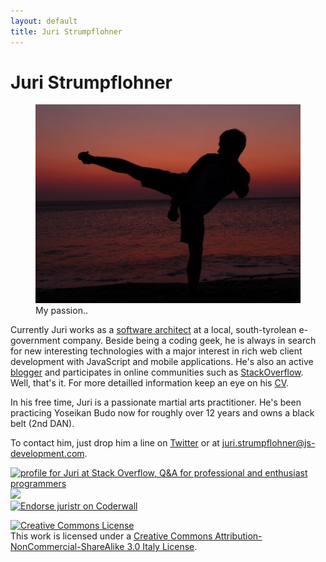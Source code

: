 ```yaml
---
layout: default
title: Juri Strumpflohner
---
```

# Juri Strumpflohner	

<figure>
    <img src="./imgs/aboutme.jpg">
    <figcaption>My passion..</figcaption>
</figure>

Currently Juri works as a [software architect](http://careers.stackoverflow.com/juristr) at a local, south-tyrolean e-government company. Beside being a coding geek,
he is always in search for new interesting technologies with a major
interest in rich web client development with JavaScript and mobile applications. He's
also an active [blogger](http://blog.js-development) and participates in online communities
such as [StackOverflow](http://stackoverflow.com/users/50109/juri). Well, that's it. For more
detailled information keep an eye on his [CV](http://careers.stackoverflow.com/juristr).

In his free time, Juri is a passionate martial arts practitioner. He's been practicing Yoseikan Budo
now for roughly over 12 years and owns a black belt (2nd DAN).

To contact him, just drop him a line on [Twitter](http://twitter.com/juristr) or at <juri.strumpflohner@js-development.com>.


<div class="row-fluid">
  <div class="span4">
    <a href="http://stackoverflow.com/users/50109/juri">
        <img src="http://stackoverflow.com/users/flair/50109.png" width="208" height="58" alt="profile for Juri at Stack Overflow, Q&amp;A for professional and enthusiast programmers" title="profile for Juri at Stack Overflow, Q&amp;A for professional and enthusiast programmers">
    </a>
  </div>
  <div class="span4">
    <a href="http://www.dzone.com/users/juristr"><img src="http://www.dzone.com/sites/all/files/big-mvbbutton.png"></a>      
  </div>
  <div class="span4">
    <a href="http://coderwall.com/juristr"><img alt="Endorse juristr on Coderwall" src="http://api.coderwall.com/juristr/endorsecount.png" /></a>      
  </div>
</div>

<p>
<a rel="license" href="http://creativecommons.org/licenses/by-nc-sa/3.0/it/deed.en_US"><img alt="Creative Commons License" style="border-width:0" src="http://i.creativecommons.org/l/by-nc-sa/3.0/it/88x31.png" /></a><br />This work is licensed under a <a rel="license" href="http://creativecommons.org/licenses/by-nc-sa/3.0/it/deed.en_US">Creative Commons Attribution-NonCommercial-ShareAlike 3.0 Italy License</a>.
</p>